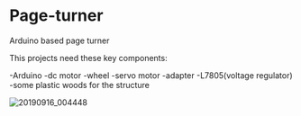 # Page-turner
Arduino based page turner

This projects need these key components:

-Arduino
-dc motor
-wheel
-servo motor
-adapter
-L7805(voltage regulator)
-some plastic woods for the structure


![20190916_004448](https://user-images.githubusercontent.com/38386689/88475174-7590a080-cf4f-11ea-971e-d76bda9d88c3.jpg)

